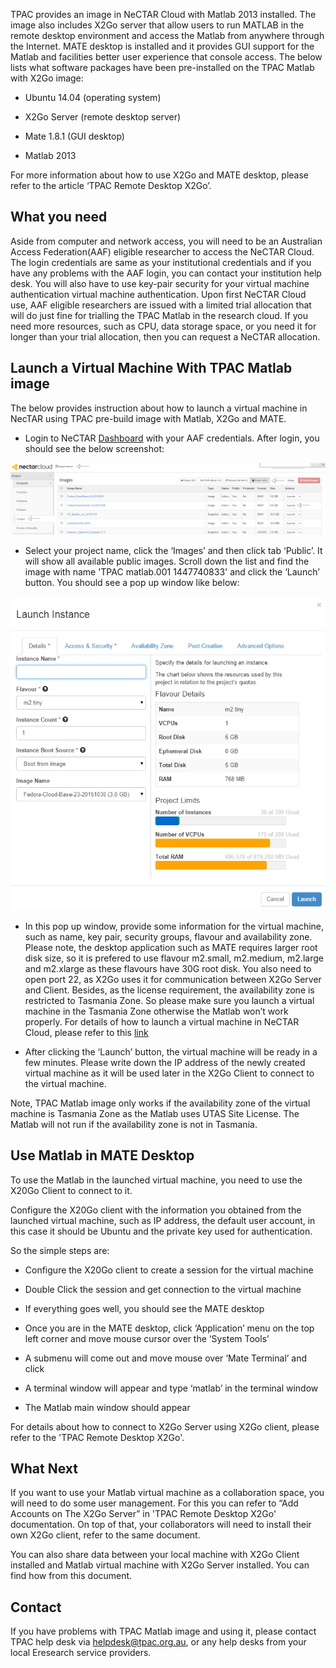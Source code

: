 TPAC provides an image in NeCTAR Cloud with Matlab 2013 installed. The image
also includes X2Go server that allow users to run MATLAB in the remote desktop
environment and access the Matlab from anywhere through the Internet. MATE desktop
is installed and it provides GUI support for the Matlab and facilities better user
experience that console access. The below lists what software packages have been
pre-installed on the TPAC Matlab with X2Go image:

- Ubuntu 14.04 (operating system)

- X2Go Server (remote desktop server)

- Mate 1.8.1 (GUI desktop)

- Matlab 2013

For more information about how to use X2Go and MATE desktop, please refer to the
article ‘TPAC Remote Desktop X2Go’.

## What you need

Aside from computer and network access, you will need to be an Australian Access
Federation(AAF) eligible researcher to access the NeCTAR Cloud. The login
credentials are same as your institutional credentials and if you have any
problems with the AAF login, you can contact your institution help desk. You will
also have to use key-pair security for your virtual machine authentication virtual
machine authentication. Upon first NeCTAR Cloud use, AAF eligible researchers are
issued with a limited trial allocation that will do just fine for trialling the
TPAC Matlab in the research cloud. If you need more resources, such as CPU, data
storage space, or you need it for longer than your trial allocation, then you can
request a NeCTAR allocation.


## Launch a Virtual Machine With TPAC Matlab image

The below provides instruction about how to launch a virtual machine in NecTAR
using TPAC pre-build image with Matlab, X2Go and MATE.

- Login to NeCTAR [Dashboard][dashboard] with your AAF credentials. After login,
 you should see the below screenshot:
 
 ![`snapshot1`](images/tpac-matlab-1.png)

- Select your project name, click the ‘Images’ and then click tab ‘Public’. It will
 show all available public images. Scroll down the list and find the image with name
 'TPAC matlab.001 1447740833' and click the ‘Launch’ button. You should see a pop
 up window like below:

![`snapshot2`](images/tpac-matlab-2.png)

- In this pop up window, provide some information for the virtual machine,
such as name, key pair, security groups, flavour and availability zone. Please
note, the desktop application such as MATE requires larger root disk size, so it
is prefered to use flavour m2.small, m2.medium, m2.large and m2.xlarge as these
flavours have 30G root disk. You also need to open port 22, as X2Go uses it for
communication between X2Go Server and Client. Besides, as the license requirement,
the availability zone is restricted to Tasmania Zone. So please make sure you launch
a virtual machine in the Tasmania Zone otherwise the Matlab won’t work properly.
For details of how to launch a virtual machine in NeCTAR Cloud, please refer to this [link][nectar-instance]

- After clicking the ‘Launch’ button, the virtual machine will be ready in a few
minutes. Please write down the IP address of the newly created virtual machine as
it will be used later in the X2Go Client to connect to the virtual machine.


Note, TPAC Matlab image only works if the availability zone of the virtual machine
is Tasmania Zone as the Matlab uses UTAS Site License. The Matlab will not run if
the availability zone is not in Tasmania.


## Use Matlab in MATE Desktop

To use the Matlab in the launched virtual machine, you need to use the X20Go Client
to connect to it. 

Configure the X20Go client with the information you obtained from the launched
virtual machine, such as IP address, the default user account, in this case it
should be Ubuntu and the private key used  for authentication.

So the simple steps are:

- Configure the X20Go client to create a session for the virtual machine

- Double Click the session and get connection to the virtual machine

- If everything goes well, you should see the MATE desktop

- Once you are in the MATE desktop, click ‘Application’ menu on the top left corner
 and move mouse cursor over the ‘System Tools’

- A submenu will come out and move mouse over ‘Mate Terminal’ and click

- A terminal window will appear and type ‘matlab’ in the terminal window

- The Matlab main window should appear

For details about how to connect to X2Go Server using X2Go client, please refer
to the 'TPAC Remote Desktop X2Go'. 


## What Next

If you want to use your Matlab virtual machine as a collaboration space, you will
need to do some user management. For this you can refer to “Add Accounts on The
X2Go Server” in 'TPAC Remote Desktop X2Go' documentation. On top of that, your
collaborators will need to install their own X2Go client, refer to the same document.

You can also share data between your local machine with X2Go Client installed and
Matlab virtual machine with X2Go Server installed. You can find how from this document.


## Contact

If you have problems with TPAC Matlab image and using it, please contact TPAC help
desk via helpdesk@tpac.org.au, or any help desks from your local Eresearch service
providers.


[dashboard]: https://dashboard.rc.nectar.org.au/
[nectar-instance]: https://support.nectar.org.au/support/solutions/articles/6000055376-launching-virtual-machines
